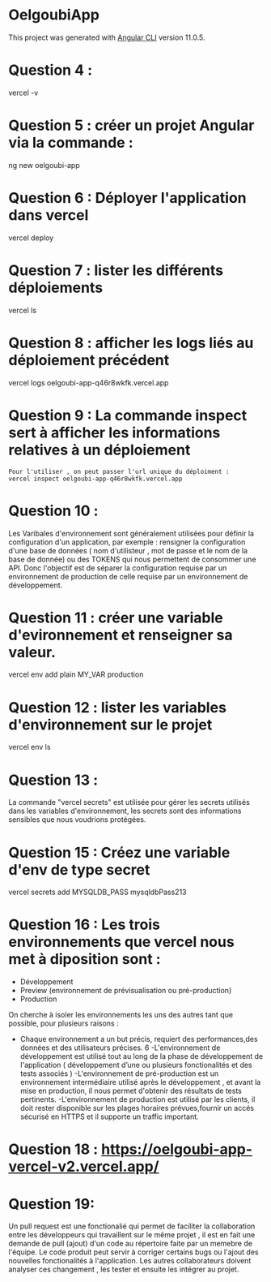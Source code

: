 # OelgoubiApp

This project was generated with [Angular CLI](https://github.com/angular/angular-cli) version 11.0.5.

# Question 4 : 
  vercel -v
# Question 5 : créer un projet Angular via la commande :
  ng new oelgoubi-app

# Question 6 : Déployer l'application dans vercel 
  vercel deploy

# Question 7 : lister les différents déploiements
   vercel ls

# Question 8 : afficher les logs liés au déploiement précédent
  vercel logs oelgoubi-app-q46r8wkfk.vercel.app

# Question 9 : La commande inspect sert à afficher les informations relatives à un déploiement
    Pour l'utiliser , on peut passer l'url unique du déploiment :
    vercel inspect oelgoubi-app-q46r8wkfk.vercel.app

# Question 10 :
 Les Varibales d'environnement sont généralement utilisées pour définir la configuration d'un application, par exemple : rensigner la configuration d'une base de données ( nom d'utilisteur , mot de passe et le nom de la base de donnée) ou des TOKENS qui nous permettent  de consommer une API. Donc l'objectif est de séparer la configuration requise par un environnement de production de celle requise par un environnement de développement.

# Question 11 : créer une variable d'evironnement et renseigner sa valeur.
  vercel env add plain MY_VAR production
# Question 12 : lister les variables d'environnement sur le projet
  vercel env ls

# Question 13 : 
La commande "vercel secrets" est utilisée pour gérer les secrets utilisés dans les variables d'environnement, les secrets sont des informations sensibles que nous voudrions protégées.


# Question 15 : Créez une variable d'env de type secret
  vercel secrets add MYSQLDB_PASS mysqldbPass213

# Question 16 : Les trois environnements que vercel nous met à diposition sont : 
- Développement 
- Preview (environnement de prévisualisation ou pré-production)
- Production 

On cherche à isoler les environnements les uns des autres tant que possible, pour plusieurs raisons :
- Chaque environnement a un but précis, requiert des performances,des données et des utilisateurs précises.
6 
 -L'environnement de développement est utilisé tout au long de la phase de développement de   l'application ( développement d’une ou plusieurs fonctionalités et des tests associés )
 -L'environnement de pré-production est un environnement intermédiaire utilisé après le développement  , et avant la mise en production, il nous permet d'obtenir des résultats de tests pertinents.
 -L'environnement de production est utilisé par les clients, il doit rester disponible sur les plages horaires prévues,fournir un accés sécurisé en HTTPS et il supporte un traffic important.


# Question 18 :  https://oelgoubi-app-vercel-v2.vercel.app/

# Question 19:
Un pull request est une fonctionalié qui permet de faciliter la collaboration entre les développeurs qui travaillent sur le même projet , il est en fait une demande de pull (ajout) d'un code au répertoire faite par un memebre de l'équipe. Le code produit peut servir à corriger certains bugs ou l'ajout des nouvelles fonctionalités à l'application. Les autres collaborateurs doivent analyser ces changement , les tester et ensuite les intégrer au projet.

